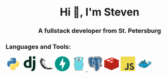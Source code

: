 <h1 align="center">Hi 👋, I'm Steven</h1>
<h3 align="center">A fullstack developer from St. Petersburg</h3>
<h3 align="left">Languages and Tools:</h3>
<p align="left">
    <a href="https://www.python.org/" target="_blank"><img src="https://github.com/devicons/devicon/blob/master/icons/python/python-original.svg" width="40px" height="40px"></a>
    <a href="https://www.djangoproject.com/" target="_blank"><img src="https://github.com/devicons/devicon/blob/master/icons/django/django-plain.svg" width="40px" height="40px"></a>
    <a href="https://flask.palletsprojects.com/" target="_blank"><img src="https://github.com/devicons/devicon/blob/master/icons/flask/flask-original.svg" width="40px" height="40px"></a>
    <a href="https://fastapi.tiangolo.com/" target="_blank"><img src="https://github.com/devicons/devicon/blob/master/icons/fastapi/fastapi-original.svg" width="40px" height="40px"></a>
    <a href="https://golang.org" target="_blank" rel="noreferrer"> <img src="https://github.com/devicons/devicon/blob/master/icons/go/go-original.svg" alt="go" width="40" height="40"/> </a> 
    <a href="https://www.postgresql.org/" target="_blank"><img src="https://github.com/devicons/devicon/blob/master/icons/postgresql/postgresql-original.svg" width="40px" height="40px"></a>
    <a href="https://redis.io/" target="_blank"><img src="https://github.com/devicons/devicon/blob/master/icons/redis/redis-original.svg" width="40px" height="40px"></a>
    <a href="https://www.javascript.com/" target="_blank"><img src="https://github.com/devicons/devicon/blob/master/icons/javascript/javascript-original.svg" width="40px" height="40px"></a>
    <a href="https://www.docker.com/" target="_blank"><img src="https://github.com/devicons/devicon/blob/master/icons/docker/docker-original.svg" width="40px" height="40px"></a>
</p>
